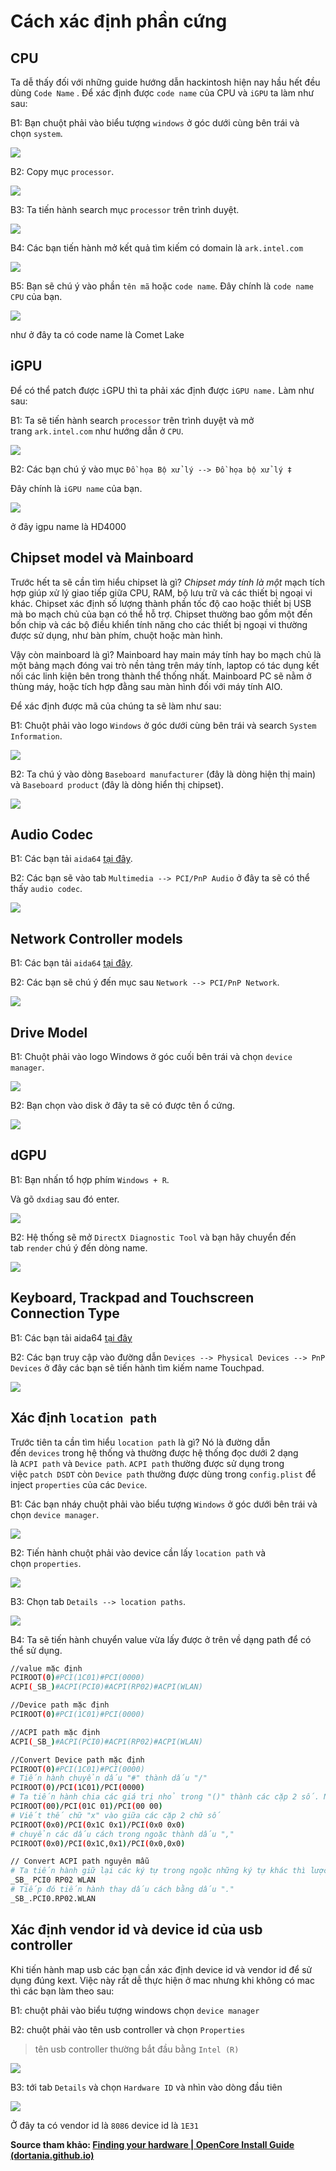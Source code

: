 # Cách xác định phần cứng

## CPU

Ta dễ thấy đối với những guide hướng dẫn hackintosh hiện nay hầu hết đều dùng `Code Name` . Để xác định được `code name` của CPU và `iGPU` ta làm như sau:

B1: Bạn chuột phải vào biểu tượng `windows` ở góc dưới cùng bên trái và chọn `system`.

![](https://i.imgur.com/3QEza7m.png)

B2: Copy mục `processor`.

![](https://i.imgur.com/wwrPl8K.png)

B3: Ta tiến hành search mục `processor` trên trình duyệt.

![](https://i.imgur.com/wdh3pK5.png)

B4: Các bạn tiến hành mở kết quả tìm kiếm có domain là `ark.intel.com`

![](https://i.imgur.com/HeOXlJI.png)

B5: Bạn sẽ chú ý vào phần `tên mã` hoặc `code name`. Đây chính là `code name CPU` của bạn.

![](https://i.imgur.com/OADzcWa.png)

như ở đây ta có code name là Comet Lake

## iGPU

Để có thể patch được `i`GPU thì ta phải xác định được `iGPU name.` Làm như sau:

B1: Ta sẽ tiến hành search `processor` trên trình duyệt và mở trang `ark.intel.com` như hướng dẫn ở `CPU`.

![](https://i.imgur.com/ngljFRK.png)

B2: Các bạn chú ý vào mục `Đồ họa Bộ xử lý --> Đồ họa bộ xử lý ‡`

Đây chính là `iGPU name` của bạn.

![](https://i.imgur.com/Y724Y6p.png)

ở đây igpu name là HD4000

## Chipset model và Mainboard

Trước hết ta sẽ cần tìm hiểu chipset là gì? *Chipset máy tính là một* mạch tích hợp giúp xử lý giao tiếp giữa CPU, RAM, bộ lưu trữ và các thiết bị ngoại vi khác. Chipset xác định số lượng thành phần tốc độ cao hoặc thiết bị USB mà bo mạch chủ của bạn có thể hỗ trợ. Chipset thường bao gồm một đến bốn chip và các bộ điều khiển tính năng cho các thiết bị ngoại vi thường được sử dụng, như bàn phím, chuột hoặc màn hình.

Vậy còn mainboard là gì? Mainboard hay main máy tính hay bo mạch chủ là một bảng mạch đóng vai trò nền tảng trên máy tính, laptop có tác dụng kết nối các linh kiện bên trong thành thể thống nhất. Mainboard PC sẽ nằm ở thùng máy, hoặc tích hợp đằng sau màn hình đối với máy tính AIO.

Để xác định được mã của chúng ta sẽ làm như sau:

B1: Chuột phải vào logo `Windows` ở góc dưới cùng bên trái và search `System Information`.

![](https://i.imgur.com/ifY4jbQ.png)

B2: Ta chú ý vào dòng `Baseboard manufacturer` (đây là dòng hiện thị main) và `Baseboard product` (đây là dòng hiển thị chipset).

![](https://i.imgur.com/IMq9aiW.png)

## Audio Codec

B1: Các bạn tải `aida64` [tại đây](https://www.aida64.com/downloads).

B2: Các bạn sẽ vào tab `Multimedia --> PCI/PnP Audio` ở đây ta sẽ có thể thấy `audio codec`.

![](https://dortania.github.io/OpenCore-Install-Guide/assets/img/audio-controller-aida64.c4a94a0b.png)

## Network Controller models

B1: Các bạn tải `aida64` [tại đây](https://www.aida64.com/downloads).

B2: Các bạn sẽ chú ý đến mục sau `Network --> PCI/PnP Network`.

![](https://i.imgur.com/XiTPa8B.png)

## Drive Model

B1: Chuột phải vào logo Windows ở góc cuối bên trái và chọn `device manager`.

![](https://i.imgur.com/oNBcTmN.png)

B2: Bạn chọn vào disk ở đây ta sẽ có được tên ổ cứng.

![](https://i.imgur.com/vL2khbW.png)

## dGPU

B1: Bạn nhấn tổ hợp phím `Windows + R`.

Và gõ `dxdiag` sau đó enter.

![](https://i.imgur.com/XHk4Jxy.png)

B2: Hệ thống sẽ mở `DirectX Diagnostic Tool` và bạn hãy chuyển đến tab `render` chú ý đến dòng name.

![](https://i.imgur.com/zzNSJad.png)

## Keyboard, Trackpad and Touchscreen Connection Type

B1: Các bạn tải aida64 [tại đây](https://www.aida64.com/downloads)

B2: Các bạn truy cập vào đường dẫn `Devices --> Physical Devices --> PnP Devices` ở đây các bạn sẽ tiến hành tìm kiếm name Touchpad.

![](https://i.imgur.com/PgeqvQY.png)

## Xác định `location path`

Trước tiên ta cần tìm hiểu `location path` là gì? Nó là đường dẫn đến `devices` trong hệ thống và thường được hệ thống đọc dưới 2 dạng là `ACPI path` và `Device path`. `ACPI path` thường được sử dụng trong việc `patch DSDT` còn `Device path` thường được dùng trong `config.plist` để inject `properties` của các `Device`.

B1: Các bạn nháy chuột phải vào biểu tượng `Windows` ở góc dưới bên trái và chọn `device manager`.

![](https://i.imgur.com/oNBcTmN.png)

B2: Tiến hành chuột phải vào device cần lấy `location path` và chọn `properties`.

![](https://i.imgur.com/2bzgPTP.png)

B3: Chọn tab `Details --> location paths`.

![](https://i.imgur.com/strrnkL.png)

B4: Ta sẽ tiến hành chuyển value vừa lấy được ở trên về dạng path để có thể sử dụng.

```bash
//value mặc định
PCIROOT(0)#PCI(1C01)#PCI(0000)
ACPI(_SB_)#ACPI(PCI0)#ACPI(RP02)#ACPI(WLAN)

//Device path mặc định
PCIROOT(0)#PCI(1C01)#PCI(0000)

//ACPI path mặc định 
ACPI(_SB_)#ACPI(PCI0)#ACPI(RP02)#ACPI(WLAN)

//Convert Device path mặc định
PCIROOT(0)#PCI(1C01)#PCI(0000)
# Tiến hành chuyển dấu "#" thành dấu "/"
PCIROOT(0)/PCI(1C01)/PCI(0000)
# Ta tiến hành chia các giá trị nhỏ trong "()" thành các cặp 2 số. Nếu cặp số không bắt đầu bằng số "0" thì thêm số "0" vào trước
PCIROOT(00)/PCI(01C 01)/PCI(00 00)
# Viết thế chữ "x" vào giữa các cặp 2 chữ số
PCIROOT(0x0)/PCI(0x1C 0x1)/PCI(0x0 0x0)
# chuyển các dấu cách trong ngoặc thành dấu ","
PCIROOT(0x0)/PCI(0x1C,0x1)/PCI(0x0,0x0)

// Convert ACPI path nguyên mẫu
# Ta tiến hành giữ lại các ký tự trong ngoặc những ký tự khác thì lược bỏ 
_SB_ PCI0 RP02 WLAN
# Tiếp đó tiến hành thay dấu cách bằng dấu "."
_SB_.PCI0.RP02.WLAN
```

## Xác định vendor id và device id của usb controller

Khi tiến hành map usb các bạn cần xác định device id và vendor id để sử dụng đúng kext. Việc này rất dễ thực hiện ở mac nhưng khi không có mac thì các bạn làm theo sau:

B1: chuột phải vào biểu tượng windows chọn `device manager`

B2: chuột phải vào tên usb controller và chọn `Properties`

> tên usb controller thường bắt đầu bằng `Intel (R)`

![](https://i.imgur.com/8l5Fdg8.png)

B3: tới tab `Details` và chọn `Hardware ID` và nhìn vào dòng đầu tiên

![](https://i.imgur.com/pu11YG6.png)

Ở đây ta có vendor id là `8086` device id là `1E31`

**Source tham khảo: [Finding your hardware | OpenCore Install Guide (dortania.github.io)](https://dortania.github.io/OpenCore-Install-Guide/find-hardware.html#finding-hardware-using-windows)**
